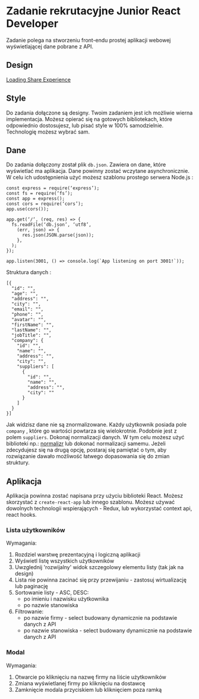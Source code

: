 # Zadanie rekrutacyjne Junior React Developer
Zadanie polega na stworzeniu front-endu prostej aplikacji webowej wyświetlającej dane pobrane z API. 

## Design
[Loading Share Experience](https://invis.io/ZPRCMHD6FTG)

## Style
Do zadania dołączone są designy. Twoim zadaniem jest  ich możliwie wierna implementacja.  Możesz opierać się na gotowych bibliotekach, które odpowiednio dostosujesz, lub pisać style w 100% samodzielnie. Technologię możesz wybrać sam.  

## Dane
Do zadania dołączony został plik `db.json`. Zawiera on dane, które wyświetlać ma aplikacja. Dane powinny zostać wczytane asynchronicznie. W celu ich udostępnienia użyć możesz szablonu prostego serwera Node.js :
```
const express = require(‘express’);
const fs = require(‘fs’);
const app = express();
const cors = require(‘cors’);
app.use(cors());

app.get(‘/‘, (req, res) => {
  fs.readFile(‘db.json’, ‘utf8’,
    (err, json) => {
      res.json(JSON.parse(json));
    },
  );
});

app.listen(3001, () => console.log(`App listening on port 3001!`));
```

Struktura danych :
```
[{
  "id": "",
  "age": "",
  "address": "",
  "city": "",
  "email": "",
  "phone": "",
  "avatar": "",
  "firstName": "",
  "lastName": "",
  "jobTitle": "",
  "company": {
    "id": "",
    "name": "",
    "address": "",
    "city": "",
    "suppliers": [
      {
        "id": "",
        "name": "",
        "address": "",
        "city": ""
      }
    ]
  }
}]
```

Jak widzisz  dane  nie są znormalizowane. Każdy użytkownik posiada pole `company` , które go wartości powtarza się wielokrotnie. Podobnie jest z polem `suppliers`. Dokonaj normalizacji danych. W tym celu możesz użyć biblioteki np.: [normalizr](https://github.com/paularmstrong/normalizr)  lub dokonać normalizacji samemu. Jeżeli zdecydujesz się na drugą opcję,  postaraj się pamiętać o tym, aby rozwiązanie dawało możliwość łatwego dopasowania się do zmian struktury. 

## Aplikacja
Aplikacja powinna zostać napisana przy użyciu biblioteki React. Możesz skorzystać z `create-react-app` lub innego szablonu. Możesz używać dowolnych technologii wspierających - Redux, lub wykorzystać context api, react hooks. 

### Lista użytkowników
Wymagania:
1. Rozdziel warstwę prezentacyjną i logiczną aplikacji
2. Wyświetl listę wszystkich użytkowników 
3. Uwzglednij 'rozwijalny' widok szczegolowy elementu listy (tak jak na design)
4. Lista nie powinna zacinać się przy przewijaniu - zastosuj wirtualizację lub paginację
5. Sortowanie listy - ASC, DESC:
    * po imieniu i nazwisku użytkownika
    * po nazwie stanowiska
6. Filtrowanie:
    * po nazwie firmy - select budowany dynamicznie na podstawie danych z API
    *  po nazwie stanowiska - select budowany dynamicznie na podstawie danych z API
	
### Modal 
Wymagania: 
1. Otwarcie po kliknięciu na nazwę firmy na liście użytkowników
2.  Zmiana wyświetlanej firmy po kliknięciu na dostawcę
3. Zamknięcie modala przyciskiem lub kliknięciem poza ramką



